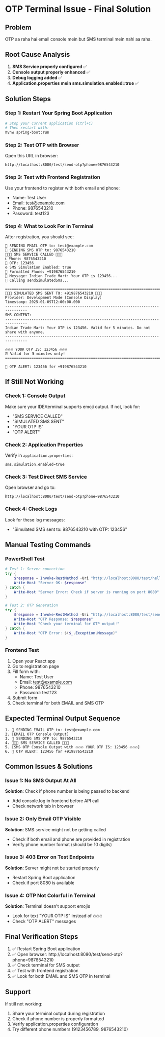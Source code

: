 # OTP Terminal Issue - Final Solution

## Problem
OTP aa raha hai email console mein but SMS terminal mein nahi aa raha.

## Root Cause Analysis
1. **SMS Service properly configured** ✅
2. **Console output properly enhanced** ✅
3. **Debug logging added** ✅
4. **Application.properties mein sms.simulation.enabled=true** ✅

## Solution Steps

### Step 1: Restart Your Spring Boot Application
```bash
# Stop your current application (Ctrl+C)
# Then restart with:
mvnw spring-boot:run
```

### Step 2: Test OTP with Browser
Open this URL in browser:
```
http://localhost:8080/test/send-otp?phone=9876543210
```

### Step 3: Test with Frontend Registration
Use your frontend to register with both email and phone:
- Name: Test User
- Email: test@example.com
- Phone: 9876543210
- Password: test123

### Step 4: What to Look For in Terminal
After registration, you should see:

```
📧 SENDING EMAIL OTP to: test@example.com
📱 SENDING SMS OTP to: 9876543210
🚨🚨🚨 SMS SERVICE CALLED 🚨🚨🚨
📞 Phone: 9876543210
🔢 OTP: 123456
⚙️ SMS Simulation Enabled: true
📱 Formatted Phone: +919876543210
💬 Message: Indian Trade Mart: Your OTP is 123456...
🔄 Calling sendSimulatedSms...

================================================================================
📱📱📱 SIMULATED SMS SENT TO: +919876543210 📱📱📱
Provider: Development Mode (Console Display)
Timestamp: 2025-01-09T12:00:00.000
--------------------------------------------------------------------------------
SMS CONTENT:
--------------------------------------------------------------------------------
Indian Trade Mart: Your OTP is 123456. Valid for 5 minutes. Do not share with anyone.
--------------------------------------------------------------------------------

🔥🔥🔥 YOUR OTP IS: 123456 🔥🔥🔥
⏰ Valid for 5 minutes only!
================================================================================

🚨 OTP ALERT: 123456 for +919876543210
```

## If Still Not Working

### Check 1: Console Output
Make sure your IDE/terminal supports emoji output. If not, look for:
- "SMS SERVICE CALLED"
- "SIMULATED SMS SENT"
- "YOUR OTP IS"
- "OTP ALERT"

### Check 2: Application Properties
Verify in `application.properties`:
```properties
sms.simulation.enabled=true
```

### Check 3: Test Direct SMS Service
Open browser and go to:
```
http://localhost:8080/test/send-otp?phone=9876543210
```

### Check 4: Check Logs
Look for these log messages:
- "Simulated SMS sent to: 9876543210 with OTP: 123456"

## Manual Testing Commands

### PowerShell Test
```powershell
# Test 1: Server connection
try {
    $response = Invoke-RestMethod -Uri "http://localhost:8080/test/hello" -Method Get
    Write-Host "Server OK: $response"
} catch {
    Write-Host "Server Error: Check if server is running on port 8080"
}

# Test 2: OTP Generation
try {
    $response = Invoke-RestMethod -Uri "http://localhost:8080/test/send-otp" -Method Post -Body @{phone="9876543210"}
    Write-Host "OTP Response: $response"
    Write-Host "Check your terminal for OTP output!"
} catch {
    Write-Host "OTP Error: $($_.Exception.Message)"
}
```

### Frontend Test
1. Open your React app
2. Go to registration page
3. Fill form with:
   - Name: Test User
   - Email: test@example.com
   - Phone: 9876543210
   - Password: test123
4. Submit form
5. Check terminal for both EMAIL and SMS OTP

## Expected Terminal Output Sequence
```
1. 📧 SENDING EMAIL OTP to: test@example.com
2. [EMAIL OTP Console Output]
3. 📱 SENDING SMS OTP to: 9876543210
4. 🚨🚨🚨 SMS SERVICE CALLED 🚨🚨🚨
5. [SMS OTP Console Output with 🔥🔥🔥 YOUR OTP IS: 123456 🔥🔥🔥]
6. 🚨 OTP ALERT: 123456 for +919876543210
```

## Common Issues & Solutions

### Issue 1: No SMS Output At All
**Solution**: Check if phone number is being passed to backend
- Add console.log in frontend before API call
- Check network tab in browser

### Issue 2: Only Email OTP Visible
**Solution**: SMS service might not be getting called
- Check if both email and phone are provided in registration
- Verify phone number format (should be 10 digits)

### Issue 3: 403 Error on Test Endpoints
**Solution**: Server might not be started properly
- Restart Spring Boot application
- Check if port 8080 is available

### Issue 4: OTP Not Colorful in Terminal
**Solution**: Terminal doesn't support emojis
- Look for text "YOUR OTP IS" instead of 🔥🔥🔥
- Check "OTP ALERT" messages

## Final Verification Steps
1. ✅ Restart Spring Boot application
2. ✅ Open browser: http://localhost:8080/test/send-otp?phone=9876543210
3. ✅ Check terminal for SMS output
4. ✅ Test with frontend registration
5. ✅ Look for both EMAIL and SMS OTP in terminal

## Support
If still not working:
1. Share your terminal output during registration
2. Check if phone number is properly formatted
3. Verify application.properties configuration
4. Try different phone numbers (9123456789, 9876543210)

